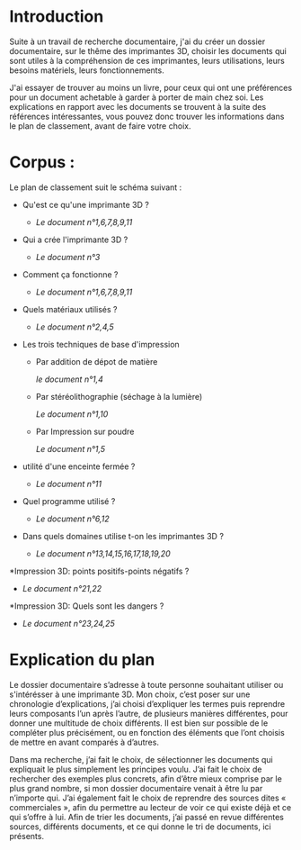 # Introduction 


Suite à un travail de recherche documentaire, j'ai du créer un dossier documentaire, sur le thême des imprimantes 3D, choisir les documents qui sont utiles à la compréhension de ces imprimantes, leurs utilisations, leurs besoins matériels, leurs fonctionnements. 


J'ai essayer de trouver au moins un livre, pour ceux qui ont une préférences pour un document achetable à garder à porter de main chez soi. Les explications en rapport avec les documents se trouvent à la suite des références intéressantes, vous pouvez donc trouver les informations dans le plan de classement, avant de faire votre choix.

# Corpus :

Le plan de classement suit le schéma suivant : 

* Qu'est ce qu'une imprimante 3D ?
   * *Le document n°1,6,7,8,9,11*
   
* Qui a crée l'imprimante 3D ?
   * *Le document n°3*
  
  
 * Comment ça fonctionne ?
   * *Le document n°1,6,7,8,9,11*
  
* Quels matériaux utilisés ?  
   * *Le document n°2,4,5*
  
* Les trois techniques de base d'impression 
    * Par addition de dépot de matière
    
      *le document n°1,4*
    
    * Par stéréolithographie (séchage à la lumière)
    
      *Le document n°1,10*
    
    * Par Impression sur poudre
    
      *Le document n°1,5*
    
* utilité d'une enceinte fermée ?    
   * *Le document n°11*
   
* Quel programme utilisé ?
   * *Le document n°6,12*
   
* Dans quels domaines utilise t-on les imprimantes 3D ?
   * *Le document n°13,14,15,16,17,18,19,20*
   
*Impression 3D: points positifs-points négatifs ?
   * *Le document n°21,22*
   
*Impression 3D: Quels sont les dangers ?
   * *Le document n°23,24,25*
    
# Explication du plan 

 Le dossier documentaire s’adresse à toute personne souhaitant utiliser ou s'intérésser à une imprimante 3D. Mon choix, c’est poser sur une chronologie d’explications, j’ai choisi d’expliquer les termes puis reprendre leurs composants l’un après l’autre, de plusieurs manières différentes, pour donner une multitude de choix différents. Il est bien sur possible de le compléter plus précisément, ou en fonction des éléments que l’ont choisis de mettre en avant comparés à d’autres.


Dans ma recherche, j’ai fait le choix, de sélectionner les documents qui expliquait le plus simplement les principes voulu. J’ai fait le choix de rechercher des exemples plus concrets, afin d’être mieux comprise par le plus grand nombre, si mon dossier documentaire venait à être lu par n’importe qui. J’ai également fait le choix de reprendre des sources dites « commerciales », afin du permettre au lecteur de voir ce qui existe déjà et ce qui s’offre à lui. Afin de trier les documents, j’ai passé en revue différentes sources, différents documents, et ce qui donne le tri de documents, ici présents.
















